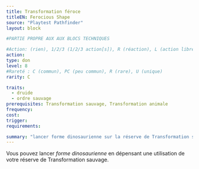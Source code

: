 ```yaml
---
title: Transformation féroce
titleEN: Ferocious Shape
source: "Playtest Pathfinder"
layout: block

#PARTIE PROPRE AUX AUX BLOCS TECHNIQUES

#Action: (rien), 1/2/3 (1/2/3 action[s]), R (réaction), L (action libre)
action: 
type: don
level: 8
#Rareté : C (commun), PC (peu commun), R (rare), U (unique)
rarity: C

traits:
  - druide
  - ordre sauvage
prerequisites: Transformation sauvage, Transformation animale
frequency: 
cost:
trigger: 
requirements:

summary: "lancer forme dinosaurienne sur la réserve de Transformation sauvage"
---
```


Vous pouvez lancer *forme dinosaurienne* en dépensant une utilisation de votre réserve de Transformation sauvage. 